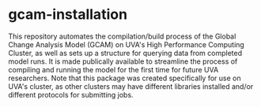 # gcam-installation
This repository automates the compilation/build process of the Global Change Analysis Model (GCAM) on UVA's High Performance Computing Cluster, as well as sets up a structure for querying data from completed model runs.  It is made publically available to streamline the process of compiling and running the model for the first time for future UVA researchers. Note that this package was created specifically for use on UVA's cluster, as other clusters may have different libraries installed and/or different protocols for submitting jobs. 





